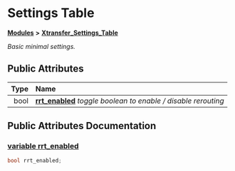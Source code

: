 # Settings Table

[**Modules**](https://github.com/bancorprotocol/docs/tree/8f41a761c0e4e8a9a597f33b377ea0ee0bfda223/api-reference/eos-smart-contracts/modules.md) **&gt;** [**Xtransfer\_Settings\_Table**](group___xtransfer___settings___table.md)

_Basic minimal settings._

## Public Attributes

| Type | Name |
| ---: | :--- |
| bool | [**rrt\_enabled**](group___xtransfer___settings___table.md#variable-rrt-enabled)   _toggle boolean to enable / disable rerouting_ |

## Public Attributes Documentation

### [variable rrt\_enabled](group___xtransfer___settings___table.md#variable-rrt-enabled) <a id="variable-rrt-enabled"></a>

```cpp
bool rrt_enabled;
```

